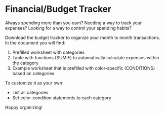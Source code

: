 # Financial/Budget Tracker
Always spending more than you earn? Needing a way to track your expenses? Looking for a way to control your spending habits? 

Download the budget tracker to organize your month to month transactions. In the document you will find:
1. Prefilled worksheet with categories
2. Table with functions (SUMIF) to automatically calculate expenses within the category
3. Example worksheet that is prefilled with color-specific (CONDITIONS) based on categories

To customize it as your own: 
- List all categories 
- Set color-condition statements to each category 

Happy organizing! 
